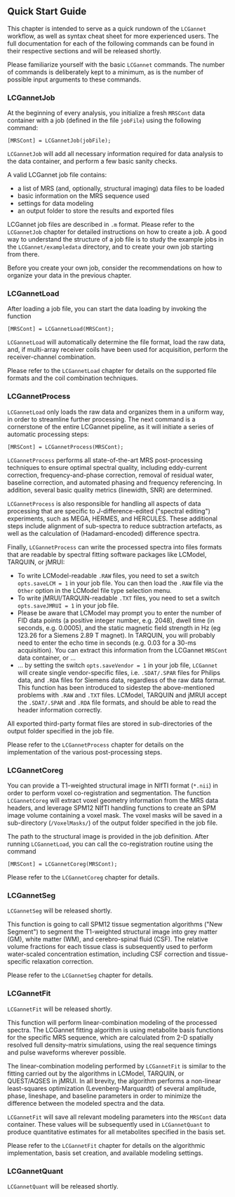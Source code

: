 ## Quick Start Guide

This chapter is intended to serve as a quick rundown of the `LCGannet` workflow,
as well as syntax cheat sheet for more experienced users. The full documentation for
each of the following commands can be found in their respective sections and
will be released shortly.

Please familiarize yourself with the basic `LCGannet` commands. The number of
commands is deliberately kept to a minimum, as is the number of possible input
arguments to these commands.

### LCGannetJob

At the beginning of every analysis, you initialize a fresh `MRSCont` data
container with a job (defined in the file `jobFile`) using the following
command:

```
[MRSCont] = LCGannetJob(jobFile);
```

`LCGannetJob` will add all necessary information required for data analysis to
the data container, and perform a few basic sanity checks.

A valid LCGannet job file contains:
- a list of MRS (and, optionally, structural imaging) data files to be loaded
- basic information on the MRS sequence used
- settings for data modeling
- an output folder to store the results and exported files

LCGannet job files are described in `.m` format. Please refer to
the `LCGannetJob` chapter for detailed instructions on how to create a job. A good way to understand the structure of a job file is to study the example jobs in the `LCGannet/exampledata` directory, and to create your own job starting from there.

Before you create your own job, consider the recommendations on how to organize
your data in the previous chapter.

### LCGannetLoad

After loading a job file, you can start the data loading by invoking the
function

```
[MRSCont] = LCGannetLoad(MRSCont);
```

`LCGannetLoad` will automatically determine the file format, load the raw data,
and, if multi-array receiver coils have been used for acquisition, perform the
receiver-channel combination.

Please refer to the `LCGannetLoad` chapter for details on the supported file
formats and the coil combination techniques.

### LCGannetProcess

`LCGannetLoad` only loads the raw data and organizes them in a uniform way, in
order to streamline further processing. The next command is a cornerstone of the
entire LCGannet pipeline, as it will initiate a series of automatic processing
steps:

```
[MRSCont] = LCGannetProcess(MRSCont);
```

`LCGannetProcess` performs all state-of-the-art MRS post-processing techniques
to ensure optimal spectral quality, including eddy-current correction,
frequency-and-phase correction, removal of residual water, baseline correction,
and automated phasing and frequency referencing. In addition, several basic
quality metrics (linewidth, SNR) are determined.

`LCGannetProcess` is also responsible for handling all aspects of data
processing that are specific to *J*-difference-edited ("spectral editing")
experiments, such as MEGA, HERMES, and HERCULES. These additional steps include
alignment of sub-spectra to reduce subtraction artefacts, as well as the
calculation of (Hadamard-encoded) difference spectra.

Finally, `LCGannetProcess` can write the processed spectra into files formats that are readable by spectral fitting software packages like LCModel, TARQUIN, or jMRUI:
- To write LCModel-readable `.RAW` files, you need to set a switch `opts.saveLCM = 1` in your job file. You can then load the `.RAW` file via the `Other` option in the LCModel file type selection menu.
- To write jMRUI/TARQUIN-readable `.TXT` files, you need to set a switch `opts.saveJMRUI = 1` in your job file.
- Please be aware that LCModel may prompt you to enter the number of FID data points (a positive integer number, e.g. 2048), dwell time (in seconds, e.g. 0.0005), and the static magnetic field strength in Hz (eg 123.26 for a Siemens 2.89 T magnet). In TARQUIN, you will probably need to enter the echo time in seconds (e.g. 0.03 for a 30-ms acquisition). You can extract this information from the LCGannet `MRSCont` data container, or ...
- ... by setting the switch `opts.saveVendor = 1` in your job file, `LCGannet` will create single vendor-specific files, i.e. `.SDAT/.SPAR` files for Philips data, and `.RDA` files for Siemens data, regardless of the raw data format. This function has been introduced to sidestep the above-mentioned problems with `.RAW` and `.TXT` files. LCModel, TARQUIN and jMRUI accept the `.SDAT/.SPAR` and `.RDA` file formats, and should be able to read the header information correctly.

All exported third-party format files are stored in sub-directories of the output folder specified in the job file.

Please refer to the `LCGannetProcess` chapter for details on the implementation
of the various post-processing steps.

### LCGannetCoreg

You can provide a T1-weighted structural image in NIfTI format (`*.nii`) in
order to perform voxel co-registration and segmentation. The function
`LCGannetCoreg` will extract voxel geometry information from the MRS data
headers, and leverage SPM12 NIfTI handling functions to create an SPM image
volume containing a voxel mask. The voxel masks will be saved in a sub-directory (`/VoxelMasks/`) of the output folder specified in the job file.

The path to the structural image is provided in the job definition. After
running `LCGannetLoad`, you can call the co-registration routine using the
command

```
[MRSCont] = LCGannetCoreg(MRSCont);
```

Please refer to the `LCGannetCoreg` chapter for details.

### LCGannetSeg

`LCGannetSeg` will be released shortly.

This function is going to call SPM12 tissue segmentation algorithms ("New
Segment") to segment the T1-weighted structural image into grey matter (GM),
white matter (WM), and cerebro-spinal fluid (CSF). The relative volume fractions
for each tissue class is subsequently used to perform water-scaled concentration
estimation, including CSF correction and tissue-specific relaxation correction.

Please refer to the `LCGannetSeg` chapter for details.

### LCGannetFit

`LCGannetFit` will be released shortly.

This function will perform linear-combination modeling of the processed spectra.
The LCGannet fitting algorithm is using metabolite basis functions for the
specific MRS sequence, which are calculated from 2-D spatially resolved full
density-matrix simulations, using the real sequence timings and pulse waveforms
wherever possible.

The linear-combination modeling performed by `LCGannetFit` is similar to the
fitting carried out by the algorithms in LCModel, TARQUIN, or QUEST/AQSES in
jMRUI. In all brevity, the algorithm performs a non-linear least-squares
optimization (Levenberg-Marquardt) of several amplitude, phase, lineshape, and
baseline parameters in order to minimize the difference between the modeled
spectra and the data.

`LCGannetFit` will save all relevant modeling parameters into the `MRSCont` data
container. These values will be subsequently used in `LCGannetQuant` to produce
quantitative estimates for all metabolites specified in the basis set.

Please refer to the `LCGannetFit` chapter for details on the algorithmic
implementation, basis set creation, and available modeling settings.

### LCGannetQuant

`LCGannetQuant` will be released shortly.

